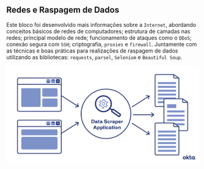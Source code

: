 ## Redes e Raspagem de Dados

Este bloco foi desenvolvido mais informações sobre a `Internet`, abordando conceitos básicos de redes de computadores; estrutura de camadas nas redes; principal modelo de rede; funcionamento de ataques como o `DDoS`; conexão segura com `SSH`; criptografia, `proxies` e `firewall`. Juntamente com as técnicas e boas práticas para realizações de raspagem de dados utilizando as bibliotecas: `requests`, `parsel`, `Selenium` e `Beautiful Soup`.


<p align="center">
  <img src="https://github.com/guilherme-ac-fernandes/trybe-exercicios/blob/main/04-ciencia-da-computacao/bloco-35-redes-e-raspagem-de-dados/data_scraping.png" alt="Imagem Data Scraping"/>
</p>
